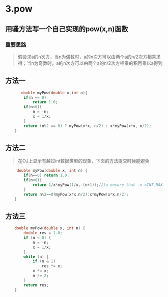 # 3.pow


## 用骚方法写一个自己实现的pow(x,n)函数

### 重要思路
>假设求a的n次方，当n为偶数时，a的n次方可以由两个a的n/2次方相乘求得；当n为奇数时，a的n次方可以由两个a的n/2次方相乘的积再乘以a得到

## 方法一
```c++
       double myPow(double x,int n){
        if(n == 0)
            return 1.0;
        if(n<0){
            n = -n;
            x = 1/x;
        }
        return (n%2 == 0) ? myPow(x*x, n/2) : x*myPow(x*x, n/2);
    }
```

## 方法二
> 在OJ上显示有越过int数据类型的现象，下面的方法提交时候能避免

```c++
     double myPow(double x, int n) {
        if(n==0) return 1.0;
        if(n<0){
            return 1/x*myPow(1/x,-(n+1));//to ensure that -n <INT_MAX
        }
        return n%2==0?myPow(x*x,n/2):x*myPow(x*x,n/2);
    }
```

## 方法三
```c++
    double myPow(double x, int n) {
        double res = 1.0;
        if (n < 0) {
            n = -n;
            x = 1/x;
        }
        while (n) {
            if (n & 1)
                res *= x;
            x *= x;
            n /= 2;
        }
        return res;
    }
```


